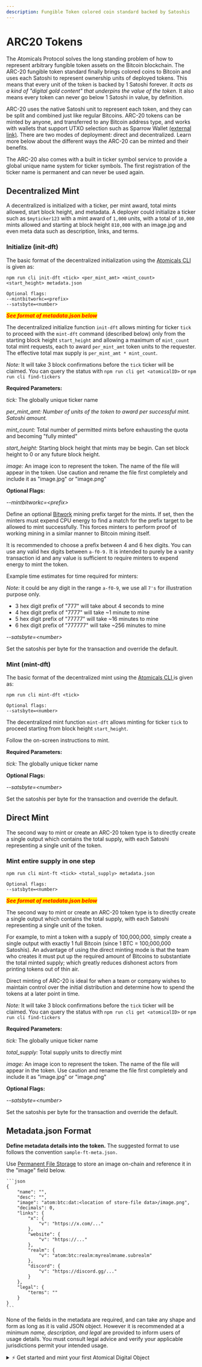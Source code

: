 ```yaml
---
description: Fungible Token colored coin standard backed by Satoshis
---
```


# ARC20 Tokens

The Atomicals Protocol solves the long standing problem of how to represent arbitrary fungible token assets on the Bitcoin blockchain. The ARC-20 fungible token standard finally brings colored coins to Bitcoin and uses each Satoshi to represent ownership units of deployed tokens. This means that every unit of the token is backed by 1 Satoshi forever.  _It acts as a kind of "digital gold content" that underpins the value of the token._  It also means every token can never go below 1 Satoshi in value, by definition.&#x20;

ARC-20 uses the native Satoshi unit to represent each token, and they can be split and combined just like regular Bitcoins. ARC-20 tokens can be minted by anyone, and transferred to any Bitcoin address type, and works with wallets that support UTXO selection such as Sparrow Wallet [(external link)](https://www.sparrowwallet.com/). There are two modes of deployment: direct and decentralized. Learn more below about the different ways the ARC-20 can be minted and their benefits.

The ARC-20 also comes with a built in ticker symbol service to provide a global unique name system for ticker symbols. The first registration of the ticker name is permanent and can never be used again.

## Decentralized Mint

A decentralized is initialized with a ticker, per mint award, total mints allowed, start block height, and metadata. A deployer could initialize a ticker such as `$myticker123` with a mint award of `1,000` units, with a total of `10,000` mints allowed and starting at block height `810,000` with an image.jpg and even meta data such as description, links, and terms.

### Initialize (init-dft)

The basic format of the decentralized initialization using the [Atomicals CLI ](../reference-and-tools/javascript-library-cli.md)is given as:

```
npm run cli init-dft <tick> <per_mint_amt> <mint_count> 
<start_height> metadata.json

Optional flags:
--mintbitworkc=<prefix>
--satsbyte=<number>
```

_<mark style="color:red;">**See format of metadata.json below**</mark>_

The decentralized initialize function `init-dft` allows minting for ticker `tick` to proceed with the `mint-dft` command (described below) only from the starting block height `start_height` and allowing a maximum of `mint_count` total mint requests, each to award `per_mint_amt` token units to the requester.  The effective total max supply is `per_mint_amt * mint_count`.

_Note:_ It will take 3 block confirmations before the `tick` ticker will be claimed. You can query the status with `npm run cli get <atomicalID>` or `npm run cli find-tickers`

**Required Parameters:**

_tick:_ The globally unique ticker name

_per\_mint\_amt: Number of units of the token to award per successful mint. Satoshi amount._

_mint\_count:_ Total number of permitted mints before exhausting the quota and becoming "fully minted"

_start\_height:_ Starting block height that mints may be begin. Can set block height to 0 or any future block height.

_image:_ An image icon to represent the token. The name of the file will appear in the token. Use caution and rename the file first completely and include it as "image.jpg" or "image.png"

**Optional Flags:**&#x20;

_--mintbitworkc=\<prefix>_

Define an optional [Bitwork](../bitwork-mining.md) mining prefix target for the mints. If set, then the minters must expend CPU energy to find a match for the prefix target to be allowed to mint successfully.  This forces minters to perform proof of working mining in a similar manner to Bitcoin mining itself.

It is recommended to choose a prefix between 4 and 6 hex digits. You can use any valid hex digits between `a-f0-9.` It is intended to purely be a vanity transaction id and any value is sufficient to require minters to expend energy to mint the token.

Example time estimates for time required for minters:

_Note:_ it could be any digit in the range `a-f0-9`, we use all `7's` for illustration purpose only.

* 3 hex digit prefix of "777" will take about 4 seconds to mine
* 4 hex digit prefix of "7777" will take \~1 minute to mine
* 5 hex digit prefix of "77777" will take \~16 minutes to mine
* 6 hex digit prefix of "777777" will take \~256 minutes to mine

_--satsbyte=\<number>_

Set the satoshis per byte for the transaction and override the default.

### Mint (mint-dft)

The basic format of the decentralized mint using the [Atomicals CLI ](../reference-and-tools/javascript-library-cli.md)is given as:

```
npm run cli mint-dft <tick>

Optional flags:
--satsbyte=<number>
```

The decentralized mint function `mint-dft` allows minting for ticker `tick` to proceed starting from block height `start_height`.

Follow the on-screen instructions to mint.

**Required Parameters:**

_tick:_ The globally unique ticker name

**Optional Flags:**

_--satsbyte=\<number>_

Set the satoshis per byte for the transaction and override the default.

## Direct Mint&#x20;

The second way to mint or create an ARC-20 token type is to directly create a single output which contains the total supply, with each Satoshi representing a single unit of the token.&#x20;

### Mint entire supply in one step

```
npm run cli mint-ft <tick> <total_supply> metadata.json

Optional flags:
--satsbyte=<number>
```

_<mark style="color:red;">**See format of metadata.json below**</mark>_

The second way to mint or create an ARC-20 token type is to directly create a single output which contains the total supply, with each Satoshi representing a single unit of the token.&#x20;

For example, to mint a token with a supply of 100,000,000, simply create a single output with exactly 1 full Bitcoin (since 1 BTC = 100,000,000 Satoshis). An advantage of using the direct minting mode is that the team who creates it must put up the required amount of Bitcoins to substantiate the total minted supply; which greatly reduces dishonest actors from printing tokens out of thin air.

Direct minting of ARC-20 is ideal for when a team or company wishes to maintain control over the initial distribution and determine how to spend the tokens at a later point in time.

_Note:_ It will take 3 block confirmations before the `tick` ticker will be claimed. You can query the status with `npm run cli get <atomicalID>` or `npm run cli find-tickers`

**Required Parameters:**

_tick:_ The globally unique ticker name

_total\_supply:_ Total supply units to directly mint

_image:_ An image icon to represent the token. The name of the file will appear in the token. Use caution and rename the file first completely and include it as "image.jpg" or "image.png"

**Optional Flags:**

_--satsbyte=\<number>_

Set the satoshis per byte for the transaction and override the default.

## Metadata.json Format

**Define metadata details into the token.** The suggested format to use follows the convention `sample-ft-meta.json.`

Use [Permanent File Storage](../permanent-file-storage.md) to store an image on-chain and reference it in the "image" field below.

````
```json
{
    "name": "",
    "desc": "",
    "image": "atom:btc:dat:<location of store-file data>/image.png",
    "decimals": 0,
    "links": {
        "x": {
            "v": "https://x.com/..."
        },
        "website": {
            "v": "https://..."
        },
        "realm": {
            "v": "atom:btc:realm:myrealmname.subrealm"
        },
        "discord": {
            "v": "https://discord.gg/..."
        }
    },
    "legal": {
        "terms": ""
    }
}
```
````

None of the fields in the metadata are required, and can take any shape and form as long as it is valid JSON object. However it is recommended at a minimum _name, description, and legal_ are provided to inform users of usage details. You must consult legal advice and verify your applicable jurisdictions permit your intended usage.

<details>

<summary>⚡ Get started and mint your first Atomical Digital Object</summary>

[Download and install the Atomicals Javascript CLI tool](https://github.com/atomicals/atomicals-js) and follow the quick start instructions to mint your NFT, Collection, or Realm name in less than 2 minutes.

</details>
